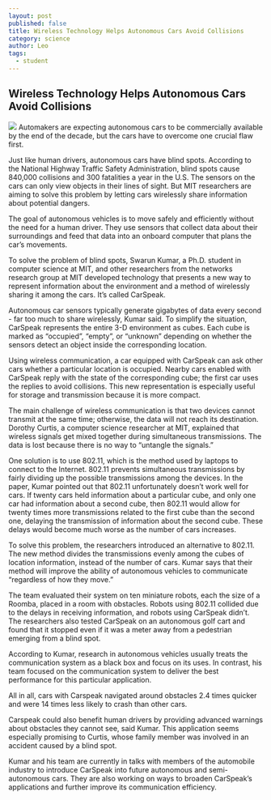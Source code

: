 ```yaml
---
layout: post
published: false
title: Wireless Technology Helps Autonomous Cars Avoid Collisions
category: science
author: Leo
tags: 
  - student
---
```


## Wireless Technology Helps Autonomous Cars Avoid Collisions

![](http://upload.wikimedia.org/wikipedia/commons/thumb/6/65/Hands-free_Driving.jpg/800px-Hands-free_Driving.jpg) Automakers are expecting autonomous cars to be commercially available by the end of the decade, but the cars have to overcome one crucial flaw first.

Just like human drivers, autonomous cars have blind spots. According to the National Highway Traffic Safety Administration, blind spots cause 840,000 collisions and 300 fatalities a year in the U.S. The sensors on the cars can only view objects in their lines of sight. But MIT researchers are aiming to solve this problem by letting cars wirelessly share information about potential dangers.

The goal of autonomous vehicles is to move safely and efficiently without the need for a human driver. They use sensors that collect data about their surroundings and feed that data into an onboard computer that plans the car’s movements. 

To solve the problem of blind spots, Swarun Kumar, a Ph.D. student in computer science at MIT, and other researchers from the networks research group at MIT developed technology that presents a new way to represent information about the environment and a method of wirelessly sharing it among the cars. It’s called CarSpeak.

Autonomous car sensors typically generate gigabytes of data every second - far too much to share wirelessly, Kumar said. To simplify the situation, CarSpeak represents the entire 3-D environment as cubes. Each cube is marked as “occupied”, “empty”, or “unknown” depending on whether the sensors detect an object inside the corresponding location.

Using wireless communication, a car equipped with CarSpeak can ask other cars whether a particular location is occupied. Nearby cars enabled with CarSpeak reply with the state of the corresponding cube; the first car uses the replies to avoid collisions. This new representation is especially useful for storage and transmission because it is more compact.

The main challenge of wireless communication is that two devices cannot transmit at the same time; otherwise, the data will not reach its destination. Dorothy Curtis, a computer science researcher at MIT, explained that wireless signals get mixed together during simultaneous transmissions. The data is lost because there is no way to “untangle the signals.” 

One solution is to use 802.11, which is the method used by laptops to connect to the Internet. 802.11 prevents simultaneous transmissions by fairly dividing up the possible transmissions among the devices. In the paper, Kumar pointed out that 802.11 unfortunately doesn’t work well for cars. If twenty cars held information about a particular cube, and only one car had information about a second cube, then 802.11 would allow for twenty times more transmissions related to the first cube than the second one, delaying the transmission of information about the second cube. These delays would become much worse as the number of cars increases.

To solve this problem, the researchers introduced an alternative to 802.11. The new method divides the transmissions evenly among the cubes of location information, instead of the number of cars. Kumar says that their method will improve the ability of autonomous vehicles to communicate “regardless of how they move.” 

The team evaluated their system on ten miniature robots, each the size of a Roomba, placed in a room with obstacles. Robots using 802.11 collided due to the delays in receiving information, and robots using CarSpeak didn’t. The researchers also tested CarSpeak on an autonomous golf cart and found that it stopped even if it was a meter away from a pedestrian emerging from a blind spot.

According to Kumar, research in autonomous vehicles usually treats the communication system as a black box and focus on its uses. In contrast, his team focused on the communication system to deliver the best performance for this particular application.

All in all, cars with Carspeak navigated around obstacles 2.4 times quicker and were 14 times less likely to crash than other cars.

Carspeak could also benefit human drivers by providing advanced warnings about obstacles they cannot see, said Kumar. This application seems especially promising to Curtis, whose family member was involved in an accident caused by a blind spot. 

Kumar and his team are currently in talks with members of the automobile industry to introduce CarSpeak into future autonomous and semi-autonomous cars. They are also working on ways to broaden CarSpeak’s applications and further improve its communication efficiency.